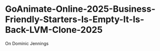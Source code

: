 # GoAnimate-Online-2025-Business-Friendly-Starters-Is-Empty-It-Is-Back-LVM-Clone-2025
On Dominic Jennings
